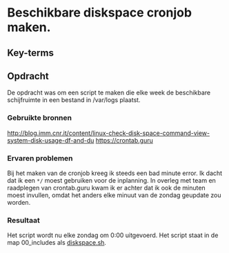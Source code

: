 # Beschikbare diskspace cronjob maken.

## Key-terms


## Opdracht
De opdracht was om een script te maken die elke week de beschikbare schijfruimte in een bestand in /var/logs plaatst.

### Gebruikte bronnen
http://blog.imm.cnr.it/content/linux-check-disk-space-command-view-system-disk-usage-df-and-du
https://crontab.guru

### Ervaren problemen
Bij het maken van de cronjob kreeg ik steeds een bad minute error. Ik dacht dat ik een  ```*/```  moest gebruiken voor de inplanning. In overleg met team en raadplegen van crontab.guru kwam ik er achter dat ik ook de minuten moest invullen, omdat het anders elke minuut van de zondag geupdate zou worden.

### Resultaat
Het script wordt nu elke zondag om 0:00 uitgevoerd. Het script staat in de map 00_includes als [diskspace.sh](/00_includes/diskspace.sh).
